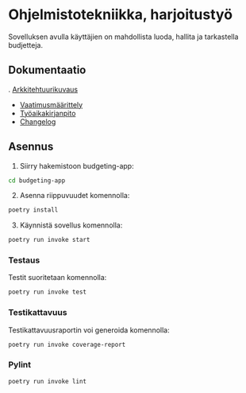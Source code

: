 # Ohjelmistotekniikka, harjoitustyö

Sovelluksen avulla käyttäjien on mahdollista luoda, hallita ja tarkastella budjetteja. 

## Dokumentaatio
. [Arkkitehtuurikuvaus](./budgeting-app/dokumentaatio/arkkitehtuuri.md)
- [Vaatimusmäärittely](./budgeting-app/dokumentaatio/vaatimusmaarittely.md)
- [Työaikakirjanpito](./budgeting-app/dokumentaatio/tuntikirjanpito.md)
- [Changelog](./budgeting-app/dokumentaatio/changelog.md)

## Asennus

1. Siirry hakemistoon budgeting-app:

```bash
cd budgeting-app
```
2. Asenna riippuvuudet komennolla:
   
```bash
poetry install
```

3. Käynnistä sovellus komennolla:
```bash
poetry run invoke start
```

### Testaus

Testit suoritetaan komennolla:

```bash
poetry run invoke test
```
### Testikattavuus

Testikattavuusraportin voi generoida komennolla:

```bash
poetry run invoke coverage-report
```

### Pylint

```bash
poetry run invoke lint
```

